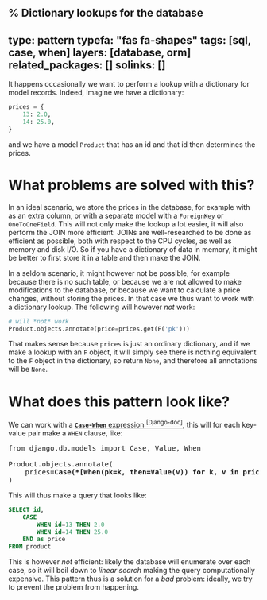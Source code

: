 % Dictionary lookups for the database
---
type: pattern
typefa: "fas fa-shapes"
tags: [sql, case, when]
layers: [database, orm]
related_packages: []
solinks: []
---

It happens occasionally we want to perform a lookup with a dictionary for model records. Indeed, imagine we have a dictionary:

```python
prices = {
    13: 2.0,
    14: 25.0,
}
```

and we have a model `Product` that has an id and that id then determines the prices.

# What problems are solved with this?

In an ideal scenario, we store the prices in the database, for example with as an extra column, or with a separate model with a `ForeignKey` or `OneToOneField`. This will not only make the lookup a lot easier, it will also perform the JOIN more efficient: JOINs are well-researched to be done as efficient as possible, both with respect to the CPU cycles, as well as memory and disk I/O. So if you have a dictionary of data in memory, it might be better to first store it in a table and then make the JOIN.

In a seldom scenario, it might however not be possible, for example because there is no such table, or because we are not allowed to make modifications to the database, or because we want to calculate a price changes, without storing the prices. In that case we thus want to work with a dictionary lookup. The following will however *not* work:

```python
# will *not* work
Product.objects.annotate(price=prices.get(F('pk')))
```

That makes sense because `prices` is just an ordinary dictionary, and if we make a lookup with an `F` object, it will simply see there is nothing equivalent to the `F` object in the dictionary, so return `None`, and therefore all annotations will be `None`.

# What does this pattern look like?

We can work with a [**`Case`-`When`** expression&nbsp;<sup>\[Django-doc\]</sup>](https://docs.djangoproject.com/en/stable/ref/models/conditional-expressions/#case), this will for each key-value pair make a `WHEN` clause, like:

<pre class="python">from django.db.models import Case, Value, When

Product.objects.annotate(
    prices=<b>Case(*[When(pk=k, then=Value(v)) for k, v in prices.items()])</b>
)</code></pre>

This will thus make a query that looks like:

```sql
SELECT id,
    CASE
        WHEN id=13 THEN 2.0
        WHEN id=14 THEN 25.0
    END as price
FROM product
```

This is however *not* efficient: likely the database will enumerate over each case, so it will boil down to *linear search* making the query computationally expensive. This pattern thus is a solution for a *bad* problem: ideally, we try to prevent the problem from happening.
